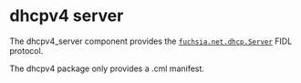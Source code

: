 # dhcpv4 server

The dhcpv4_server component provides the [`fuchsia.net.dhcp.Server`][fuchsia.net.dhcp.Server] FIDL
protocol.

The dhcpv4 package only provides a .cml manifest.

[fuchsia.net.dhcp.Server]: /sdk/fidl/fuchsia.net.dhcp/server.fidl
